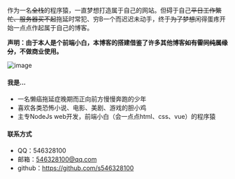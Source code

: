 作为一名~~全栈~~的程序猿，一直梦想打造属于自己的网站。但碍于自己~~平日工作繁忙、服务器买不起~~拖延时常犯、穷B一个而迟迟未动手，终于~~为了梦想~~闲得蛋疼开始一点点作起属于自己的博客。

**声明：由于本人是个前端小白，本博客的搭建借鉴了许多其他博客~~如有雷同纯属缘分~~，不做商业使用。**

![image](http://img.mp.itc.cn/upload/20170408/46be066733824073a8872289e08be143_th.jpeg)

#### 我是...

- 一名懒癌拖延症晚期而正向前方慢慢奔跑的少年
- 喜欢各类恐怖小说、电影、美剧、游戏的胆小鸡
- 主专NodeJs web开发，前端小白（会一点点html、css、vue）的程序猿

#### 联系方式

- QQ：546328100
- 邮箱：546328100@qq.com
- github：https://github.com/s546328100